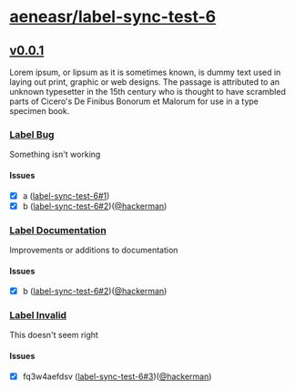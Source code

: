 # [aeneasr/label-sync-test-6](https://github.com/aeneasr/label-sync-test-6)

## [v0.0.1](https://github.com/aeneasr/label-sync-test-6/milestone/1)

Lorem ipsum, or lipsum as it is sometimes known, is dummy text used in laying out print, graphic or web designs. The passage is attributed to an unknown typesetter in the 15th century who is thought to have scrambled parts of Cicero's De Finibus Bonorum et Malorum for use in a type specimen book.

### [Label Bug](https://github.com/aeneasr/label-sync-test-6/labels/bug)

Something isn't working

#### Issues

* [x] a ([label-sync-test-6#1](https://github.com/aeneasr/label-sync-test-6/issues/1))
* [x] b ([label-sync-test-6#2](https://github.com/aeneasr/label-sync-test-6/issues/2))([@hackerman](https://github.com/aeneasr))

### [Label Documentation](https://github.com/aeneasr/label-sync-test-6/labels/documentation)

Improvements or additions to documentation

#### Issues

* [x] b ([label-sync-test-6#2](https://github.com/aeneasr/label-sync-test-6/issues/2))([@hackerman](https://github.com/aeneasr))

### [Label Invalid](https://github.com/aeneasr/label-sync-test-6/labels/invalid)

This doesn't seem right

#### Issues

* [x] fq3w4aefdsv ([label-sync-test-6#3](https://github.com/aeneasr/label-sync-test-6/issues/3))([@hackerman](https://github.com/aeneasr))